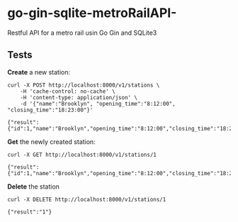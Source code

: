 # go-gin-sqlite-metroRailAPI-
Restful API for a metro rail usin Go Gin and SQLite3


## Tests

**Create** a new station:
```
curl -X POST http://localhost:8000/v1/stations \
    -H 'cache-control: no-cache' \
    -H 'content-type: application/json' \
    -d '{"name":"Brooklyn", "opening_time":"8:12:00", "closing_time":"18:23:00"}'

{"result":{"id":1,"name":"Brooklyn","opening_time":"8:12:00","closing_time":"18:23:00"}}
```

**Get** the newly created station:
```
curl -X GET http://localhost:8000/v1/stations/1

{"result":{"id":1,"name":"Brooklyn","opening_time":"8:12:00","closing_time":"18:23:00"}}
```

**Delete** the station
```
curl -X DELETE http://localhost:8000/v1/stations/1

{"result":"1"}
```